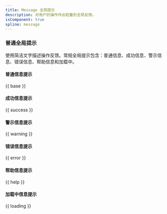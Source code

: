 ```yaml
---
title: Message 全局提示
description: 对用户的操作作出轻量的全局反馈。
isComponent: true
spline: message
---
```


### 普通全局提示

使用简洁文字描述操作反馈。常规全局提示包含：普通信息、成功信息、警示信息、错误信息、帮助信息和加载中。

#### 普通信息提示

{{ base }}

#### 成功信息提示

{{ success }}

#### 警示信息提示

{{ warning }}

#### 错误信息提示

{{ error }}

#### 帮助信息提示

{{ help }}

#### 加载中信息提示

{{ loading }}


